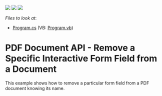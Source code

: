 <!-- default badges list -->
![](https://img.shields.io/endpoint?url=https://codecentral.devexpress.com/api/v1/VersionRange/128595445/17.1.3%2B)
[![](https://img.shields.io/badge/Open_in_DevExpress_Support_Center-FF7200?style=flat-square&logo=DevExpress&logoColor=white)](https://supportcenter.devexpress.com/ticket/details/T494237)
[![](https://img.shields.io/badge/📖_How_to_use_DevExpress_Examples-e9f6fc?style=flat-square)](https://docs.devexpress.com/GeneralInformation/403183)
<!-- default badges end -->
<!-- default file list -->
*Files to look at*:

* [Program.cs](./CS/RemoveInteractiveForm/Program.cs) (VB: [Program.vb](./VB/RemoveInteractiveForm/Program.vb))
<!-- default file list end -->
# PDF Document API - Remove a Specific Interactive Form Field from a Document 


This example shows how to remove a particular form field from a PDF document knowing its name.

<br/>


